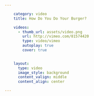 ```yaml
---

    category: video
    title: How Do You Do Your Burger?

    videos:
      - thumb_url: assets/video.png
        url: http://vimeo.com/81574420
        type: video/vimeo
        autoplay: true
        cover: true

    
    layout:
      type: video
      image_style: background
      content_valign: middle
      content_align: center

---
```


